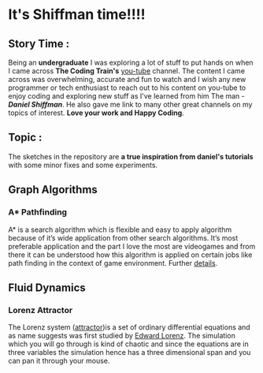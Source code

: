 # It's Shiffman time!!!!

## Story Time :
Being an **undergraduate** I was exploring a lot of stuff to put hands on when I came across **The Coding Train's** [you-tube](https://www.youtube.com/user/shiffman) channel. 
The content I came across was overwhelming, accurate and fun to watch and I wish any new programmer or tech enthusiast to reach out to his content on you-tube to enjoy coding and exploring new stuff as I've learned from him The man - **_Daniel Shiffman_**. He also gave me link to many other great channels on my topics of interest. **Love your work and Happy Coding**.

## Topic :
The sketches in the repository are **a true inspiration from daniel's tutorials** with some minor fixes and some experiments. 

## Graph Algorithms
### A* Pathfinding
A* is a search algorithm which is flexible and easy to apply algorithm because of it’s wide application from other search algorithms. It’s most preferable application and the part I love the most are videogames and from there it can be understood how this algorithm is applied on certain jobs like path finding in the context of game environment. Further [details](https://www.geeksforgeeks.org/a-search-algorithm/).
## Fluid Dynamics
### Lorenz Attractor
The Lorenz system ([attractor](https://mathworld.wolfram.com/Attractor.html))is a set of ordinary differential equations and as name suggests was first studied by [Edward Lorenz](https://en.wikipedia.org/wiki/Edward_Norton_Lorenz). The simulation which you will go through is kind of chaotic and since the equations are in three variables the simulation hence has a three dimensional span and you can pan it through your mouse.
